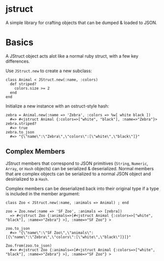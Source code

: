 # jstruct

A simple library for crafting objects that can be dumped & loaded to JSON.

# Basics

A JStruct object acts alot like a normal ruby struct, with a few key
differences.

Use `JStruct.new` to create a new subclass:

    class Animal < JStruct.new(:name, :colors)
      def striped?
        colors.size >= 2
      end
    end

Initialize a new instance with an ostruct-style hash:

    zebra = Animal.new(:name => 'Zebra', :colors => %w[ white black ])
      #=> #<jstruct Animal {:colors=>["white", "black"], :name=>"Zebra"}>
    zebra.striped?
      #=> true
    zebra.to_json
      #=> "{\"name\":\"Zebra\",\"colors\":[\"white\",\"black\"]}"

## Complex Members

JStruct members that correspond to JSON primitives (`String`, `Numeric`, `Array`,
or `Hash` objects) can be serialized & deserialized. Normal members that are
complex objects can be serialized to a normal JSON object and
desirialized to a `Hash`.

Complex members can be deserialized back into their original type if
a type is included in the member argument:

    class Zoo < JStruct.new(:name, :animals => Animal) ; end

    zoo = Zoo.new(:name => 'SF Zoo', :animals => [zebra])
      => #<jstruct Zoo {:animals=>[#<jstruct Animal {:colors=>["white", "black"], :name=>"Zebra"} >], :name=>"SF Zoo"} >

    zoo.to_json
      #=> "{\"name\":\"SF Zoo\",\"animals\":[{\"name\":\"Zebra\",\"colors\":[\"white\",\"black\"]}]}"

    Zoo.from(zoo.to_json)
      #=> #<jstruct Zoo {:animals=>[#<jstruct Animal {:colors=>["white", "black"], :name=>"Zebra"} >], :name=>"SF Zoo"} >
